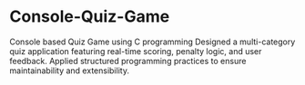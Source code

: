# Console-Quiz-Game
Console based Quiz Game using C programming
Designed a multi-category quiz application featuring real-time scoring, penalty logic, and user feedback.
Applied structured programming practices to ensure maintainability and extensibility.
